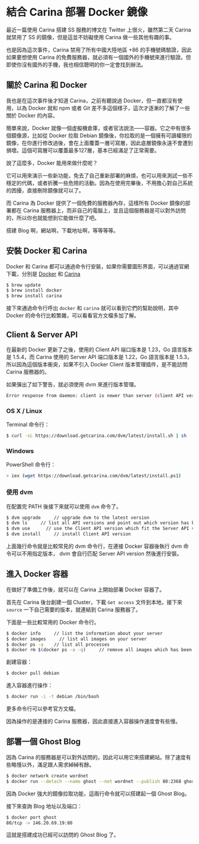 # 結合 Carina 部署 Docker 鏡像 

最近一篇使用 Carina 搭建 SS 服務的博文在 Twitter 上很火，雖然第二天 Carina 就禁用了 SS 的鏡像，但是這並不妨礙使用 Carina 做一些其他有趣的事。

也是因為這次事件，Carina 禁用了所有中國大陸地區 +86 的手機號碼驗證，因此如果要想使用 Carina 的免費服務器，就必須有一個國外的手機號來進行驗證。但即使你沒有國外的手機，我也相信聰明的你一定會找到辦法。

## 關於 Carina 和 Docker

我也是在這次事件後才知道 Carina，之前有聽說過 Docker，但一直都沒有使用，以為 Docker 就和 npm 或者 Git 差不多這個樣子，這次才逐漸的了解了一些關於 Docker 的內容。

簡單來說，Docker 就像一個虛擬機倉庫，或者官法說法——容器。它之中有很多個鏡像源，比如從 Docker 拉取 Debian 鏡像後，你拉取的是一個擁有可讀權限的鏡像，在你進行修改過後，會在上面覆蓋一層可寫層，因此底層鏡像永遠不會遭到損壞。這個可寫層可以覆蓋最多127層，基本已經滿足了正常需要。

說了這麼多，Docker 能用來做什麼呢？

它可以用來演示一些新功能，免去了自己重新部署的麻煩，也可以用來測試一些不穩定的代碼，或者折騰一些危險的活動。因為在使用完畢後，不用擔心對自己系統的困擾，直接刪除鏡像就可以了。

而 Carina 為 Docker 提供了一個免費的服務器內存，這樣所有 Docker 鏡像的部署都在 Carina 服務器上，而非自己的電腦上，並且這個服務器是可以對外訪問的，所以你也就能想到它能做什麼了吧。

搭建 Blog 啊，網站啊，下載地址啊，等等等等。

## 安裝 Docker 和 Carina

Docker 和 Carina 都可以通過命令行安裝，如果你需要圖形界面，可以通過官網下載，分別是 [Docker](https://docker.com) 和 [Carina](https://getcarina.com)

```sh
$ brew update
$ brew install docker
$ brew install carina
```

接下來通過命令行呼出 `docker` 和 `carina` 就可以看到它們的幫助說明，其中 Docker 的命令行比較繁雜，可以看看官方文檔多加了解。

## Client & Server API

在最新的 Docker 更新了之後，使用的 Client API 端口版本是 1.23，Go 語言版本是 1.5.4，而 Carina 使用的 Server API 端口版本是 1.22，Go 語言版本是 1.5.3，所以因為這個版本衝突，如果不引入 Docker Client 版本管理插件，是不能訪問 Carina 服務器的。

如果彈出了如下警告，就必須使用 dvm 來進行版本管理。

```sh
Error response from daemon: client is newer than server (client API version: 1.23, server API version: 1.22)
```

### OS X / Linux

Terminal 命令行：

```sh
$ curl -sL https://download.getcarina.com/dvm/latest/install.sh | sh
```

### Windows

PowerShell 命令行：

```sh
> iex (wget https://download.getcarina.com/dvm/latest/install.ps1)
```

### 使用 dvm

在配置完 PATH 後接下來就可以使用 `dvm` 命令了。

```sh
$ dvm upgrade     // upgrade dvm to the latest version
$ dvm ls     // list all API versions and point out which version has been used
$ dvm use      // use the Client API version which fit the Server API version
$ dvm install     // install Client API version
```

上面幾行命令就是比較常見的 dvm 命令行，在連接 Docker 容器後執行 dvm 命令可以不用指定版本， dvm 會自行匹配 Server API version 然後進行安裝。

## 進入 Docker 容器

在做好了準備工作後，就可以在 Carina 上開始部署 Docker 容器了。

首先在 Carina 後台創建一個 Cluster，下載 `Get access` 文件到本地，接下來 `source` 一下自己需要的版本，就連結到 Carina 服務器了。

下面是一些比較常用的 Docker 命令行。

```sh
$ docker info     // list the information about your server
$ docker images     // list all images on your server
$ docker ps -a    // list all processes
$ docker rm $(docker ps -a -q)     // remove all images which has been stopped
```

創建容器：

```sh
$ docker pull debian
```

進入容器進行操作：

```sh
$ docker run -i -t debian /bin/bash
```

更多命令行可以參考官方文檔。

因為操作的是連接的 Carina 服務器，因此直接進入容器操作速度會有些慢。

## 部署一個 Ghost Blog

因為 Carina 的服務器是可以對外訪問的，因此可以用它來搭建網站。除了速度有些略慢以外，滿足跟人需求綽綽有餘。

```sh
$ docker network create wordnet
$ docker run --detach --name ghost --net wordnet --publish 80:2368 ghost
```

因為 Docker 強大的鏡像拉取功能，這兩行命令就可以搭建起一個 Ghost Blog。

接下來查詢 Blog 地址以及端口：

```sh
$ docker port ghost
80/tcp -> 146.20.69.19:80 
```

這就是搭建成功已經可以訪問的 Ghost Blog 了。








